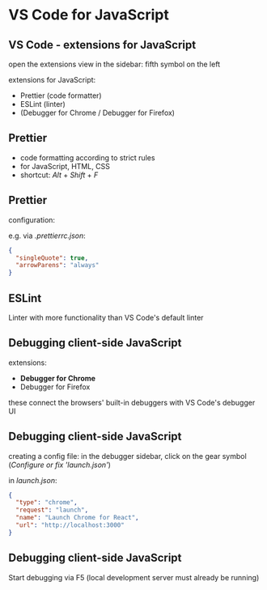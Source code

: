 # VS Code for JavaScript

## VS Code - extensions for JavaScript

open the extensions view in the sidebar: fifth symbol on the left

extensions for JavaScript:

- Prettier (code formatter)
- ESLint (linter)
- (Debugger for Chrome / Debugger for Firefox)

## Prettier

- code formatting according to strict rules
- for JavaScript, HTML, CSS
- shortcut: _Alt_ + _Shift_ + _F_

## Prettier

configuration:

e.g. via _.prettierrc.json_:

```json
{
  "singleQuote": true,
  "arrowParens": "always"
}
```

## ESLint

Linter with more functionality than VS Code's default linter

## Debugging client-side JavaScript

extensions:

- **Debugger for Chrome**
- Debugger for Firefox

these connect the browsers' built-in debuggers with VS Code's debugger UI

## Debugging client-side JavaScript

creating a config file: in the debugger sidebar, click on the gear symbol (_Configure or fix 'launch.json'_)

in _launch.json_:

```json
{
  "type": "chrome",
  "request": "launch",
  "name": "Launch Chrome for React",
  "url": "http://localhost:3000"
}
```

## Debugging client-side JavaScript

Start debugging via F5 (local development server must already be running)

